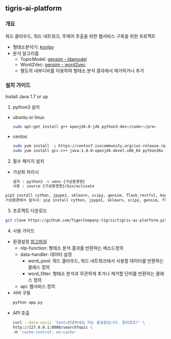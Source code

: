 ## tigris-ai-platform
### 개요
워드 클라우드, 워드 네트워크, 주제어 추출을 위한 웹서비스 구축을 위한 프로젝트
* 형태소분석기: [konlpy](konlpy.org/ko/latest)
* 분석 알고리즘
  * TopicModel: [gensim - ldamodel](https://radimrehurek.com/gensim/models/ldamodel.html)
  * Word2Vec: [gensim - word2vec](https://radimrehurek.com/gensim/models/word2vec.html)
  * 별도의 내부디비를 이용하여 형태소 분석 결과에서 제거하거나 추가

### 설치 가이드
Install Java 1.7 or up
1. python3 설치
  * ubuntu or linux
    ```bash
    sudo apt-get install g++ openjdk-8-jdk python3-dev</code></pre>
    ```
  * centos
    ```bash
    sudo yum install -y https://centos7.iuscommunity.org/ius-release.rpm
    sudo yum install gcc-c++ java-1.8.0-openjdk-devel.x86_64 python36u python36u-libs python36u-devel python36u-pip
    ```

2. 필수 패키지 설치
  * 가상화 처리시
    ```bash
    설치 : python3 -m venv {가상환경명}
    사용 : source {가상환경명}/bin/activate
    ```

  ```bash
  pip3 install cython, jpype1, sklearn, scipy, gensim, flask_restful, konlpy
  가상환경에서 설치시: pip install cython, jpype1, sklearn, scipy, gensim, flask_restful, konlpy
  ```

3. 프로젝트 다운로드
  ```bash
  git clone https://github.com/TigerCompany-tigris/tigris-ai-platform.git
  ```
4. 사용 가이드
  * 환경설정
    [참고파일](properties/config.xml)
    * nlp-function: 형태소 분석 결과를 반환하는 메소드정의
    * data-handler: 데이터 설정
      * word_pool: 워드 클라우드, 워드 네트워크에서 사용할 데이터를 반환하는 클래스 정의
      * word_filter: 형태소 분석과 무관하게 추가나 제거할 단어를 반환하는 클래스 정의
     * api: 웹서비스 정의
  * 서버 구동
    ```bash
    python app.py
    ```
  * API 호출
    ```bash
    curl --data-ascii 'text=안녕하세요 저는 홍길동입니다. 잘되겠죠?' \
    http://127.0.0.1:8080/searchTopic \
    -H 'cache-control: no-cache'
    ```
